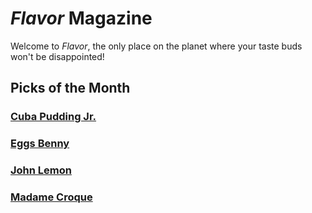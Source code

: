 # _Flavor_ Magazine

Welcome to _Flavor_, the only place on the planet where your taste buds won't be disappointed!



## Picks of the Month

### [Cuba Pudding Jr.](writer/cuba-pudding-jr.md)

### [Eggs Benny](writer/eggs-benny.md)

### [John Lemon](writer/john-lemon.md)

### [Madame Croque](writer/madame-croque.md) 